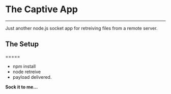 # The Captive App
-----------

Just another node.js socket app for retreiving files from a remote server.

## The Setup
=====
* npm install
* node retreive
* payload delivered.

__Sock it to me...__
